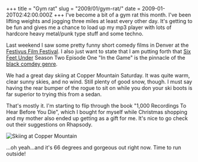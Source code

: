 +++
title = "Gym rat"
slug = "2009/01/gym-rat/"
date = 2009-01-20T02:42:00.000Z
+++
I've become a bit of a gym rat this month. I've been lifting weights and jogging three miles at least every other day. It's getting to be fun and gives me a chance to load up my mp3 player with lots of hardcore heavy metal/punk type stuff and some techno.

Last weekend I saw some pretty funny short comedy films in Denver at the [Festivus Film Festival](http://www.festivusfilmfestival.com/). I also just want to state that I am putting forth that [Six Feet Under](http://www.hbo.com/sixfeetunder/episode/season2/episode14.shtml) Season Two Episode One "In the Game" is the pinnacle of the [black comdey genre](http://en.wikipedia.org/wiki/Dark_comedy).

We had a great day skiing at Copper Mountain Saturday. It was quite warm, clear sunny skies, and no wind. Still plenty of good snow, though. I must say having the rear bumper of the rogue to sit on while you don your ski boots is far superior to trying this from a sedan.

That's mostly it. I'm starting to flip through the book "1,000 Recordings To Hear Before You Die", which I bought for myself while Christmas shopping and my mother also ended up getting as a gift for me. It's nice to go check out their suggestions on Rhapsody.

![Skiing at Copper Mountain](https://peterlyons-org.s3.amazonaws.com/photos/winter_2008/042_ski_copper_jan_17_pete.jpg)

...oh yeah...and it's 66 degrees and gorgeous out right now. Time to run outside!